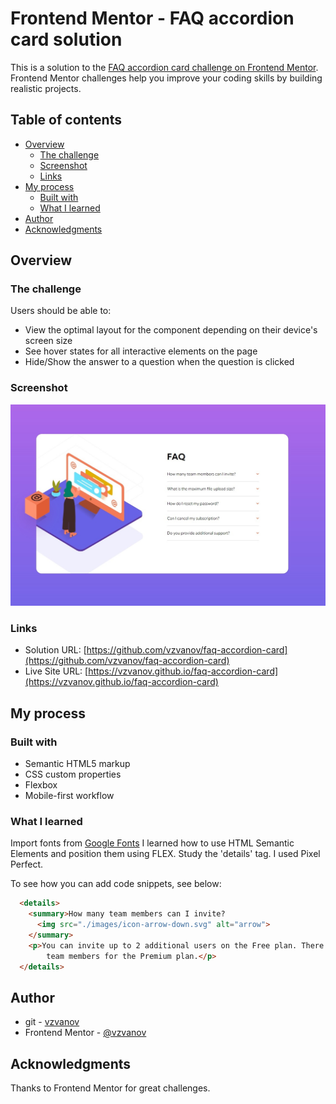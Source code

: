 # Frontend Mentor - FAQ accordion card solution

This is a solution to the [FAQ accordion card challenge on Frontend Mentor](https://www.frontendmentor.io/challenges/faq-accordion-card-XlyjD0Oam). Frontend Mentor challenges help you improve your coding skills by building realistic projects. 

## Table of contents

- [Overview](#overview)
  - [The challenge](#the-challenge)
  - [Screenshot](#screenshot)
  - [Links](#links)
- [My process](#my-process)
  - [Built with](#built-with)
  - [What I learned](#what-i-learned)
- [Author](#author)
- [Acknowledgments](#acknowledgments)

## Overview

### The challenge

Users should be able to:

- View the optimal layout for the component depending on their device's screen size
- See hover states for all interactive elements on the page
- Hide/Show the answer to a question when the question is clicked

### Screenshot

![faq](/images/screenshot.jpg "faq")

### Links

- Solution URL: [https://github.com/vzvanov/faq-accordion-card](https://github.com/vzvanov/faq-accordion-card)
- Live Site URL: [https://vzvanov.github.io/faq-accordion-card](https://vzvanov.github.io/faq-accordion-card)

## My process

### Built with

- Semantic HTML5 markup
- CSS custom properties
- Flexbox
- Mobile-first workflow

### What I learned

Import fonts from [Google Fonts](https://fonts.google.com/)
I learned how to use HTML Semantic Elements and position them using FLEX.
Study the 'details' tag.
I used Pixel Perfect.

To see how you can add code snippets, see below:

```html
  <details>
    <summary>How many team members can I invite?
      <img src="./images/icon-arrow-down.svg" alt="arrow">
    </summary>
    <p>You can invite up to 2 additional users on the Free plan. There is no limit on
        team members for the Premium plan.</p>
  </details>

```
## Author

- git - [vzvanov](https://github.com/vzvanov)
- Frontend Mentor - [@vzvanov](https://www.frontendmentor.io/profile/vzvanov)

## Acknowledgments

Thanks to Frontend Mentor for great challenges.

